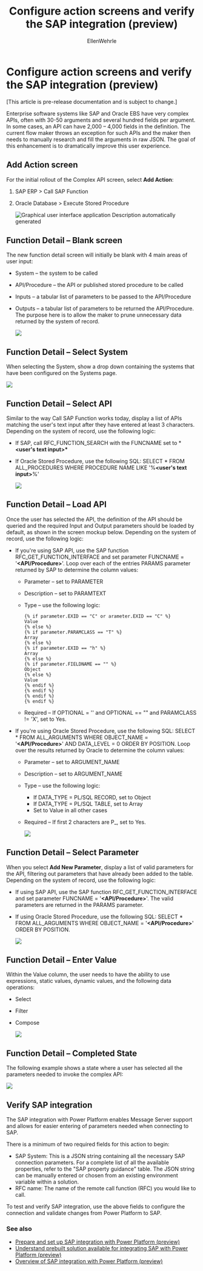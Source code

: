 ﻿---
title: Configure action screens and verify the SAP integration (preview)
description: Learn about the different action screens, the configuration parameters for the available action screens, and verify the SAP integration with Power Platform.
services: ''
suite: flow
documentationcenter: na
author: EllenWehrle
manager: jongilman
editor: ''
tags: ''
ms.devlang: na
ms.subservice: cloud-flow
ms.topic: article
ms.tgt_pltfrm: na
ms.workload: na
ms.date: 09/19/2022
ms.author: ellenwehrle
ms.reviewer: ellenwehrle
search.app: 
  - Flow
search.audienceType: 
  - flowmaker
  - enduser
contributors:
 - EllenWehrle
 - tapanm-msft
---

# Configure action screens and verify the SAP integration (preview)

[This article is pre-release documentation and is subject to change.]

Enterprise software systems like SAP and Oracle EBS have very complex APIs, often with 30-50 arguments and several hundred fields per argument. In some cases, an API can have 2,000 – 4,000 fields in the definition. The current flow maker throws an exception for such APIs and the maker then needs to manually research and fill the arguments in raw JSON. The goal of this enhancement is to dramatically improve this user experience.

## Add Action screen

For the initial rollout of the Complex API screen, select **Add Action**:

1. SAP ERP > Call SAP Function

1. Oracle Database > Execute Stored Procedure

    ![Graphical user interface  application Description automatically generated](media/action-screen/image1.png)

## Function Detail – Blank screen

The new function detail screen will initially be blank with 4 main areas of user input:

- System – the system to be called
- API/Procedure – the API or published stored procedure to be called
- Inputs – a tabular list of parameters to be passed to the API/Procedure
- Outputs – a tabular list of parameters to be returned the API/Procedure. The purpose here is to allow the maker to prune unnecessary data returned by the system of record.

    ![](media/action-screen/image2.png)

## Function Detail – Select System

When selecting the System, show a drop down containing the systems that have been configured on the Systems page.

![](media/action-screen/image3.png)

## Function Detail – Select API

Similar to the way Call SAP Function works today, display a list of APIs matching the user's text input after they have entered at least 3 characters. Depending on the system of record, use the following logic:

- If SAP, call RFC\_FUNCTION\_SEARCH with the FUNCNAME set to \***&lt;user's text input&gt;\***
- If Oracle Stored Procedure, use the following SQL: SELECT \* FROM ALL\_PROCEDURES WHERE PROCEDURE NAME LIKE '%**&lt;user's text input&gt;**%'

    ![](media/action-screen/image4.png)

## Function Detail – Load API

Once the user has selected the API, the definition of the API should be queried and the required Input and Output parameters should be loaded by default, as shown in the screen mockup below. Depending on the system of record, use the following logic:

- If you're using SAP API, use the SAP function RFC\_GET\_FUNCTION\_INTERFACE and set parameter FUNCNAME = '**&lt;API/Procedure&gt;**'. Loop over each of the entries PARAMS parameter returned by SAP to determine the column values:

    - Parameter – set to PARAMETER
    - Description – set to PARAMTEXT
    - Type – use the following logic:

        ```
        {% if parameter.EXID == "C" or arameter.EXID == "C" %}
        Value
        {% else %}
        {% if parameter.PARAMCLASS == "T" %}
        Array
        {% else %}
        {% if parameter.EXID == "h" %}
        Array
        {% else %}
        {% if parameter.FIELDNAME == "" %}
        Object
        {% else %}
        Value
        {% endif %}
        {% endif %}
        {% endif %}
        {% endif %}
        ```

    - Required – If OPTIONAL = '' and OPTIONAL == "" and PARAMCLASS != 'X', set to Yes.

- If you're using Oracle Stored Procedure, use the following SQL: SELECT \* FROM ALL\_ARGUMENTS WHERE OBJECT\_NAME = '**&lt;API/Procedure&gt;**' AND DATA\_LEVEL = 0 ORDER BY POSITION. Loop over the results returned by Oracle to determine the column values:

    - Parameter – set to ARGUMENT\_NAME
    - Description – set to ARGUMENT\_NAME
    - Type – use the following logic:
        - If DATA\_TYPE = PL/SQL RECORD, set to Object
        - If DATA\_TYPE = PL/SQL TABLE, set to Array
        - Set to Value in all other cases
    - Required – If first 2 characters are P\_, set to Yes.

        ![](media/action-screen/image5.png)

## Function Detail – Select Parameter

When you select **Add New Parameter**, display a list of valid parameters for the API, filtering out parameters that have already been added to the table. Depending on the system of record, use the following logic:

- If using SAP API, use the SAP function RFC\_GET\_FUNCTION\_INTERFACE and set parameter FUNCNAME = '**&lt;API/Procedure&gt;**'. The valid parameters are returned in the PARAMS parameter.

- If using Oracle Stored Procedure, use the following SQL: SELECT \* FROM ALL\_ARGUMENTS WHERE OBJECT\_NAME = '**&lt;API/Procedure&gt;**' ORDER BY POSITION.

    ![](media/action-screen/image6.png)

## Function Detail – Enter Value

Within the Value column, the user needs to have the ability to use expressions, static values, dynamic values, and the following data operations:

- Select
- Filter
- Compose

    ![](media/action-screen/image7.png)

## Function Detail – Completed State

The following example shows a state where a user has selected all the parameters needed to invoke the complex API:

![](media/action-screen/image8.png)

## Verify SAP integration

The SAP integration with Power Platform enables Message Server support and allows for easier entering of parameters needed when connecting to SAP.

There is a minimum of two required fields for this action to begin:

- SAP System: This is a JSON string containing all the necessary SAP connection parameters. For a complete list of all the available properties, refer to the "SAP property guidance" table. The JSON string can be manually entered or chosen from an existing environment variable within a solution.
- RFC name: The name of the remote call function (RFC) you would like to call.

To test and verify SAP integration, use the above fields to configure the connection and validate changes from Power Platform to SAP.

### See also

- [Prepare and set up SAP integration with Power Platform (preview)](set-up-prepare.md)
- [Understand prebuilt solution available for integrating SAP with Power Platform (preview)](solutions.md)
- [Overview of SAP integration with Power Platform (preview)](overview.md)
